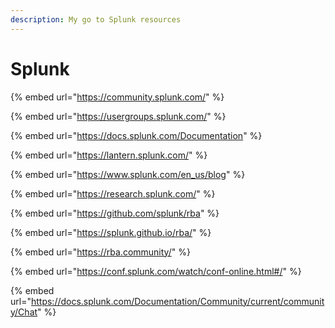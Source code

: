```yaml
---
description: My go to Splunk resources
---
```


# Splunk

{% embed url="https://community.splunk.com/" %}

{% embed url="https://usergroups.splunk.com/" %}

{% embed url="https://docs.splunk.com/Documentation" %}

{% embed url="https://lantern.splunk.com/" %}

{% embed url="https://www.splunk.com/en_us/blog" %}

{% embed url="https://research.splunk.com/" %}

{% embed url="https://github.com/splunk/rba" %}

{% embed url="https://splunk.github.io/rba/" %}

{% embed url="https://rba.community/" %}

{% embed url="https://conf.splunk.com/watch/conf-online.html#/" %}

{% embed url="https://docs.splunk.com/Documentation/Community/current/community/Chat" %}
